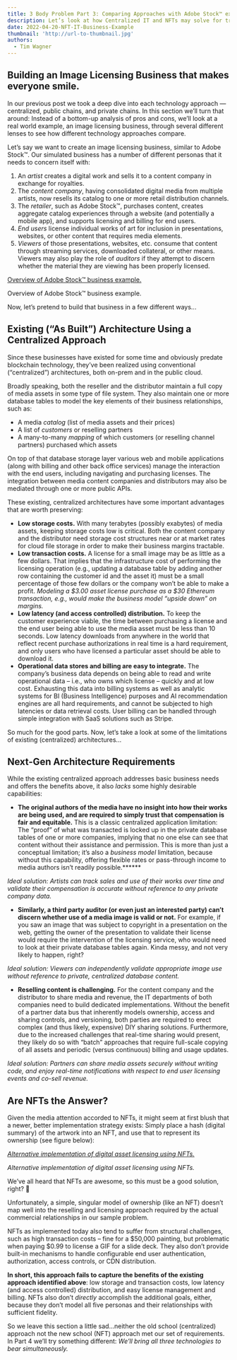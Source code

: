 ```yaml
---
title: 3 Body Problem Part 3: Comparing Approaches with Adobe Stock™️ example
description: Let’s look at how Centralized IT and NFTs may solve for tracking Adobe Stock licenses
date: 2022-04-20-NFT-IT-Business-Example
thumbnail: 'http://url-to-thumbnail.jpg'
authors:
  - Tim Wagner
---
```


## Building an Image Licensing Business that makes everyone smile. ## 

In our previous post we took a deep dive into each technology approach — centralized, public chains, and private chains. In this section we’ll turn that around: Instead of a bottom-up analysis of pros and cons, we’ll look at a real world example, an image licensing business, through several different lenses to see how different technology approaches compare.

Let’s say we want to create an image licensing business, similar to Adobe Stock™. Our simulated business has a number of different personas that it needs to concern itself with:

1. An *artist* creates a digital work and sells it to a content company in exchange for royalties.
2. The *content company*, having consolidated digital media from multiple artists, now resells its catalog to one or more retail distribution channels.
3. The *retailer*, such as Adobe Stock™, purchases content, creates aggregate catalog experiences through a website (and potentially a mobile app), and supports licensing and billing for end users.
4. *End users* license individual works of art for inclusion in presentations, websites, or other content that requires media elements.
5. *Viewers* of those presentations, websites, etc. consume that content through streaming services, downloaded collateral, or other means. Viewers may also play the role of *auditors* if they attempt to discern whether the material they are viewing has been properly licensed.

[Overview of Adobe Stock™ business example.](https://lh5.googleusercontent.com/_elkeZjdzMhc34dXt4ssPPGUBt-RDV5S7MhBjkqNr1cOgCZCPi8_oYh4FVAufdqH_3DOgVQprjn5fU_HzqFdLJrFf0MYjR_FxJO6GbqRExyGnelcaMs6HIaglhGmSX2-kghW4DNw)

Overview of Adobe Stock™ business example.

Now, let’s pretend to build that business in a few different ways...

## Existing (“As Built”) Architecture Using a Centralized Approach

Since these businesses have existed for some time and obviously predate blockchain technology, they’ve been realized using conventional (“centralized”) architectures, both on-prem and in the public cloud. 

Broadly speaking, both the reseller and the distributor maintain a full copy of media assets in some type of file system. They also maintain one or more database tables to model the key elements of their business relationships, such as:

- A media *catalog* (list of media assets and their prices)
- A list of *customers* or reselling partners
- A many-to-many *mapping* of which customers (or reselling channel partners) purchased which assets

On top of that database storage layer various web and mobile applications (along with billing and other back office services) manage the interaction with the end users, including navigating and purchasing licenses. The integration between media content companies and distributors may also be mediated through one or more public APIs.

These existing, centralized architectures have some important advantages that are worth preserving:

- **Low storage costs.** With many terabytes (possibly exabytes) of media assets, keeping storage costs low is critical. Both the content company and the distributor need storage cost structures near or at market rates for cloud file storage in order to make their business margins tractable.
- **Low transaction costs.** A license for a small image may be as little as a few dollars. That implies that the infrastructure cost of performing the licensing operation (e.g., updating a database table by adding another row containing the customer id and the asset it) must be a small percentage of those few dollars or the company won’t be able to make a profit. *Modeling a $3.00 asset license purchase as a $30 Ethereum transaction, e.g., would make the business model “upside down” on margins.*
- **Low latency (and access controlled) distribution.** To keep the customer experience viable, the time between purchasing a license and the end user being able to use the media asset must be less than 10 seconds. Low latency downloads from anywhere in the world that reflect recent purchase authorizations in real time is a hard requirement, and only users who have licensed a particular asset should be able to download it.
- **Operational data stores and billing are easy to integrate.** The company’s business data depends on being able to read and write operational data – i.e., who owns which license – quickly and at low cost. Exhausting this data into billing systems as well as analytic systems for BI (Business Intelligence) purposes and AI recommendation engines are all hard requirements, and cannot be subjected to high latencies or data retrieval costs. User billing can be handled through simple integration with SaaS solutions such as Stripe.

So much for the good parts. Now, let’s take a look at some of the limitations of existing (centralized) architectures...

## Next-Gen Architecture Requirements

While the existing centralized approach addresses basic business needs and offers the benefits above, it also *lacks* some highly desirable capabilities:

- **The original authors of the media have no insight into how their works are being used, and are required to simply trust that compensation is fair and equitable.** This is a classic centralized application limitation: The “proof” of what was transacted is locked up in the private database tables of one or more companies, implying that no one else can see that content without their assistance and permission. This is more than just a conceptual limitation; it’s also a *business model* limitation, because without this capability, offering flexible rates or pass-through income to media authors isn’t readily possible.******

*Ideal solution: Artists can track sales and use of their works over time and validate their compensation is accurate without reference to any private company data.*

- **Similarly, a third party auditor (or even just an interested party) can’t discern whether use of a media image is valid or not.** For example, if you saw an image that was subject to copyright in a presentation on the web, getting the owner of the presentation to validate their license would require the intervention of the licensing service, who would need to look at their private database tables again. Kinda messy, and not very likely to happen, right?

*Ideal solution: Viewers can independently validate appropriate image use without reference to private, centralized database content.*

- **Reselling content is challenging.** For the content company and the distributor to share media and revenue, the IT departments of both companies need to build dedicated implementations. Without the benefit of a partner data bus that inherently models ownership, access and sharing controls, and versioning, both parties are required to erect complex (and thus likely, expensive) DIY sharing solutions. Furthermore, due to the increased challenges that real-time sharing would present, they likely do so with “batch” approaches that require full-scale copying of all assets and periodic (versus continuous) billing and usage updates.

*Ideal solution: Partners can share media assets securely without writing code, and enjoy real-time notifications with respect to end user licensing events and co-sell revenue.*

## Are NFTs the Answer?

Given the media attention accorded to NFTs, it might seem at first blush that a newer, better implementation strategy exists: Simply place a hash (digital summary) of the artwork into an NFT, and use that to represent its ownership (see figure below):

[*Alternative implementation of digital asset licensing using NFTs.*](https://lh6.googleusercontent.com/NokCvauNfbQVHLquqgCSifnauSyVp_G10mukHE4xOgj2j1MCYBcFV-Z1hTWR3838FU0uitPK7SvV-fz_p7TkxW83u5u_EPBvTI27MB0l8G3tZBCWS6ejTFUwSN9LZrItiPZIsfSl)

*Alternative implementation of digital asset licensing using NFTs.*

We’ve all heard that NFTs are awesome, so this must be a good solution, right? 🙂

Unfortunately, a simple, singular model of ownership (like an NFT) doesn’t map well into the reselling and licensing approach required by the actual commercial relationships in our sample problem.

NFTs as implemented today also tend to suffer from structural challenges, such as high transaction costs – fine for a $50,000 painting, but problematic when paying $0.99 to license a GIF for a slide deck. They also don’t provide built-in mechanisms to handle configurable end user authentication, authorization, access controls, or CDN distribution. 

**In short, this approach fails to capture the benefits of the existing approach identified above**: low storage and transaction costs, low latency (and access controlled) distribution, and easy license management and billing. NFTs also don’t *directly* accomplish the additional goals, either, because they don’t model all five personas and their relationships with sufficient fidelity.

So we leave this section a little sad...neither the old school (centralized) approach not the new school (NFT) approach met our set of requirements. In Part 4 we’ll try something different: *We’ll bring all three technologies to bear simultaneously.*
